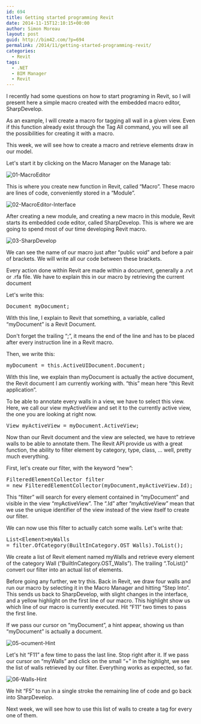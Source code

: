```yaml
---
id: 694
title: Getting started programming Revit
date: 2014-11-15T12:10:15+00:00
author: Simon Moreau
layout: post
guid: http://bim42.com/?p=694
permalink: /2014/11/getting-started-programming-revit/
categories:
  - Revit
tags:
  - .NET
  - BIM Manager
  - Revit
---
```

I recently had some questions on how to start programing in Revit, so I will present here a simple macro created with the embedded macro editor, SharpDevelop.

As an example, I will create a macro for tagging all wall in a given view. Even if this function already exist through the Tag All command, you will see all the possibilities for creating it with a macro.

This week, we will see how to create a macro and retrieve elements draw in our model.

Let's start it by clicking on the Macro Manager on the Manage tab:

![01-MacroEditor](http://bim42.com/wp-content/uploads/2014/11/01-MacroEditor.png)

This is where you create new function in Revit, called &#8220;Macro&#8221;. These macro are lines of code, conveniently stored in a &#8220;Module&#8221;.

![02-MacroEditor-Interface](http://bim42.com/wp-content/uploads/2014/11/02-MacroEditor-Interface.png)

After creating a new module, and creating a new macro in this module, Revit starts its embedded code editor, called SharpDevelop. This is where we are going to spend most of our time developing Revit macro.

![03-SharpDevelop](http://bim42.com/wp-content/uploads/2014/11/03-SharpDevelop.png)

We can see the name of our macro just after &#8220;public void&#8221; and before a pair of brackets. We will write all our code between these brackets.

Every action done within Revit are made within a document, generally a .rvt or .rfa file. We have to explain this in our macro by retrieving the current document

Let's write this:

<pre class="brush: csharp; title: ; notranslate" title="">Document myDocument;</pre>

With this line, I explain to Revit that something, a variable, called &#8220;myDocument&#8221; is a Revit Document.

Don't forget the trailing &#8220;;&#8221;, it means the end of the line and has to be placed after every instruction line in a Revit macro.

Then, we write this:

<pre class="brush: csharp; title: ; notranslate" title="">myDocument = this.ActiveUIDocument.Document;</pre>

With this line, we explain than myDocument is actually the active document, the Revit document I am currently working with. &#8220;this&#8221; mean here &#8220;this Revit application&#8221;.

To be able to annotate every walls in a view, we have to select this view. Here, we call our view myActiveView and set it to the currently active view, the one you are looking at right now.

<pre class="brush: csharp; title: ; notranslate" title="">View myActiveView = myDocument.ActiveView;</pre>

Now than our Revit document and the view are selected, we have to retrieve walls to be able to annotate them. The Revit API provide us with a great function, the ability to filter element by category, type, class, &#8230; well, pretty much everything.

First, let's create our filter, with the keyword &#8220;new&#8221;:

<pre class="brush: csharp; title: ; notranslate" title="">FilteredElementCollector filter 
= new FilteredElementCollector(myDocument,myActiveView.Id);</pre>

This &#8220;filter&#8221; will search for every element contained in &#8220;myDocument&#8221; and visible in the view &#8220;myActiveView&#8221;. The &#8220;.Id&#8221; after &#8220;myActiveView&#8221; mean that we use the unique identifier of the view instead of the view itself to create our filter.

We can now use this filter to actually catch some walls. Let's write that:

<pre class="brush: csharp; title: ; notranslate" title="">List&lt;Element&gt;myWalls 
= filter.OfCategory(BuiltInCategory.OST_Walls).ToList();</pre>

We create a list of Revit element named myWalls and retrieve every element of the category Wall (&#8220;BuiltInCategory.OST_Walls&#8221;). The trailing &#8220;.ToList()&#8221; convert our filter into an actual list of elements.

Before going any further, we try this. Back in Revit, we draw four walls and run our macro by selecting it in the Macro Manager and hitting &#8220;Step Into&#8221;. This sends us back to SharpDevelop, with slight changes in the interface, and a yellow highlight on the first line of our macro. This highlight show us which line of our macro is currently executed. Hit &#8220;F11&#8221; two times to pass the first line.

If we pass our cursor on &#8220;myDocument&#8221;, a hint appear, showing us than &#8220;myDocument&#8221; is actually a document.

![05-ocument-Hint](http://bim42.com/wp-content/uploads/2014/11/05-ocument-Hint.png)

Let's hit &#8220;F11&#8221; a few time to pass the last line. Stop right after it. If we pass our cursor on &#8220;myWalls&#8221; and click on the small &#8220;+&#8221; in the highlight, we see the list of walls retrieved by our filter. Everything works as expected, so far.

![06-Walls-Hint](http://bim42.com/wp-content/uploads/2014/11/06-Walls-Hint.png)

We hit &#8220;F5&#8221; to run in a single stroke the remaining line of code and go back into SharpDevelop.

Next week, we will see how to use this list of walls to create a tag for every one of them.